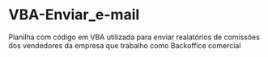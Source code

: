 # VBA-Enviar_e-mail
Planilha com código em VBA utilizada para enviar realatórios de comissões dos vendedores da empresa que trabalho como Backoffice comercial
